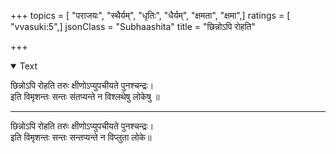+++
topics = [ "पराजयः", "स्थैर्यम्", "धृतिः", "धैर्यम्", "क्षमता", "क्षमा",]
ratings = [ "vvasuki:5",]
jsonClass = "Subhaashita"
title = "छिन्नोऽपि रोहति"

+++

<details open><summary>Text</summary>

छिन्नोऽपि रोहति तरुः क्षीणोऽप्युपचीयते पुनश्चन्द्रः।  
इति विमृशन्तः सन्तः संतप्यन्ते न विश्लथेषु लोकेषु ॥
_____________
छिन्नोऽपि रोहति तरुः क्षीणोऽप्युपचीयते पुनश्चन्द्रः।  
इति विमृशन्तः सन्तः सन्तप्यन्ते न विप्लुता लोके॥
</details>
